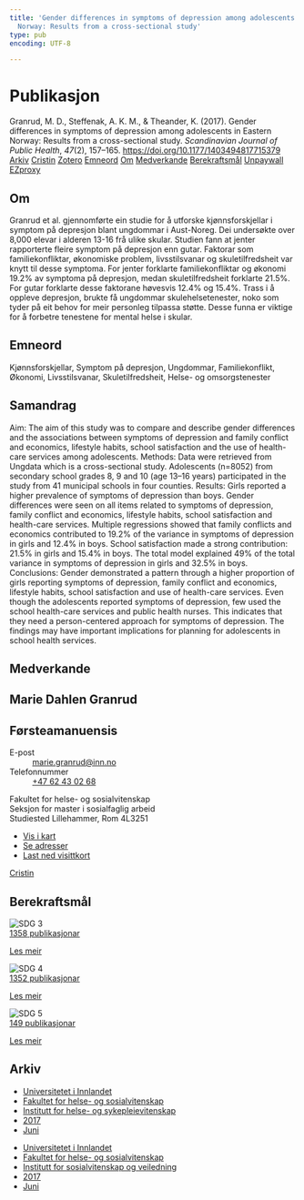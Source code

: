 ```yaml
---
title: 'Gender differences in symptoms of depression among adolescents in Eastern
  Norway: Results from a cross-sectional study'
type: pub
encoding: UTF-8

---
```

<h1>Publikasjon</h1>
<article id="csl-bib-container-JXR7N8WI" class="csl-bib-container">
  <div class="csl-bib-body"> <div class="csl-entry">Granrud, M. D., Steffenak, A. K. M., &#38; Theander, K. (2017). Gender differences in symptoms of depression among adolescents in Eastern Norway: Results from a cross-sectional study. <i>Scandinavian Journal of Public Health</i>, <i>47</i>(2), 157–165. <a href="https://doi.org/10.1177/1403494817715379">https://doi.org/10.1177/1403494817715379</a></div> </div>
  <div class="csl-bib-buttons">
    <a href="#taxonomy-article-JXR7N8WI" alt="archive" class="csl-bib-button">Arkiv</a>
    <a href="https://app.cristin.no/results/show.jsf?id=1475587" alt="Cristin" class="csl-bib-button">Cristin</a>
    <a href="http://zotero.org/groups/5881554/items/JXR7N8WI" alt="Zotero" class="csl-bib-button">Zotero</a>
    <a href="#keywords-article-JXR7N8WI" alt="keywords" class="csl-bib-button">Emneord</a>
    <a href="#about-article-JXR7N8WI" alt="about_pub" class="csl-bib-button">Om</a>
    <a href="#contributors-article-JXR7N8WI" alt="contributors" class="csl-bib-button">Medverkande</a>
    <a href="#sdg-article-JXR7N8WI" alt="sdg" class="csl-bib-button">Berekraftsmål</a>
    <a href="https://doi.org/10.1177/1403494817715379" alt="Unpaywall" class="csl-bib-button">Unpaywall</a>
    <a href="https://doi.org/10.1177/1403494817715379" alt="EZproxy" class="csl-bib-button">EZproxy</a>
  </div>
  <div id="csl-bib-meta-container-JXR7N8WI"></div>
</article>
<div id="csl-bib-meta-JXR7N8WI" class="csl-bib-meta">
  <article id="about-article-JXR7N8WI" class="about_pub-article">
    <h1>Om</h1>
    Granrud et al. gjennomførte ein studie for å utforske kjønnsforskjellar i symptom på depresjon blant ungdommar i Aust-Noreg. Dei undersøkte over 8,000 elevar i alderen 13-16 frå ulike skular. Studien fann at jenter rapporterte fleire symptom på depresjon enn gutar. Faktorar som familiekonfliktar, økonomiske problem, livsstilsvanar og skuletilfredsheit var knytt til desse symptoma. For jenter forklarte familiekonfliktar og økonomi 19.2% av symptoma på depresjon, medan skuletilfredsheit forklarte 21.5%. For gutar forklarte desse faktorane høvesvis 12.4% og 15.4%. Trass i å oppleve depresjon, brukte få ungdommar skulehelsetenester, noko som tyder på eit behov for meir personleg tilpassa støtte. Desse funna er viktige for å forbetre tenestene for mental helse i skular.
  </article>
  <article id="keywords-article-JXR7N8WI" class="keywords-article">
    <h1>Emneord</h1>
    Kjønnsforskjellar, Symptom på depresjon, Ungdommar, Familiekonflikt, Økonomi, Livsstilsvanar, Skuletilfredsheit, Helse- og omsorgstenester
  </article>
  <article id="abstract-article-JXR7N8WI" class="abstract-article">
    <h1>Samandrag</h1>
    Aim: The aim of this study was to compare and describe gender differences and the associations between symptoms of depression and family conflict and economics, lifestyle habits, school satisfaction and the use of health-care services among adolescents. Methods: Data were retrieved from Ungdata which is a cross-sectional study. Adolescents (n=8052) from secondary school grades 8, 9 and 10 (age 13–16 years) participated in the study from 41 municipal schools in four counties. Results: Girls reported a higher prevalence of symptoms of depression than boys. Gender differences were seen on all items related to symptoms of depression, family conflict and economics, lifestyle habits, school satisfaction and health-care services. Multiple regressions showed that family conflicts and economics contributed to 19.2% of the variance in symptoms of depression in girls and 12.4% in boys. School satisfaction made a strong contribution: 21.5% in girls and 15.4% in boys. The total model explained 49% of the total variance in symptoms of depression in girls and 32.5% in boys. Conclusions: Gender demonstrated a pattern through a higher proportion of girls reporting symptoms of depression, family conflict and economics, lifestyle habits, school satisfaction and use of health-care services. Even though the adolescents reported symptoms of depression, few used the school health-care services and public health nurses. This indicates that they need a person-centered approach for symptoms of depression. The findings may have important implications for planning for adolescents in school health services.
  </article>
  <article id="contributors-article-JXR7N8WI" class="contributors-article">
    <h1>Medverkande</h1>
    <div class="personas"> <div class="vrtx-hinn-person-card"> <div class="photo"> <i class="lar la-user-circle missing-person"></i> </div> <div class="info"> <hgroup><h1>Marie Dahlen Granrud</h1> <h2>Førsteamanuensis</h2> </hgroup><dl> <dt>E-post</dt> <dd> <a href="mailto:marie.granrud@inn.no">marie.granrud@inn.no</a> </dd> <dt>Telefonnummer</dt> <dd><a href="tel:+4762430268"> +47 62 43 02 68 </a></dd> </dl> <p> Fakultet for helse- og sosialvitenskap<br> Seksjon for master i sosialfaglig arbeid<br> Studiested Lillehammer, Rom 4L3251 </p> <ul class="vrtx-hinn-links"> <li><a href="https://www.google.com/maps?q=60.88177,11.53669">Vis i kart</a></li> <li><a href="https://www.inn.no/finn-en-ansatt/marie-granrud.html#vrtx-hinn-addresses">Se adresser</a></li> <li><a href="https://www.inn.no/finn-en-ansatt/marie-granrud.html?vrtx=vcf">Last ned visittkort</a></li> </ul> </div> </div> <a href="https://app.cristin.no/persons/show.jsf?id=606793" alt="Cristin URL" class="personas-cristin">Cristin</a> </div>
  </article>
  <article id="sdg-article-JXR7N8WI" class="sdg-article">
    <h1>Berekraftsmål</h1>
    <div class="sdg-container"><div id="sdg3" class="sdg">
        <img src="{{< params subfolder >}}images/sdg/sdg03_nn.png" class="image" alt="SDG 3">
        <div class="sdg-overlay">
          <a href="{{< params subfolder >}}nn/archive/?sdg=3#archive" class="sdg-publication-count"><span>1358</span> publikasjonar</a>
          <p><a href="https://fn.no/om-fn/fns-baerekraftsmaal/god-helse-og-livskvalitet?lang=nno-NO" class="sdg-read-more">Les meir</a></p>
        </div>
      </div> <div id="sdg4" class="sdg">
        <img src="{{< params subfolder >}}images/sdg/sdg04_nn.png" class="image" alt="SDG 4">
        <div class="sdg-overlay">
          <a href="{{< params subfolder >}}nn/archive/?sdg=4#archive" class="sdg-publication-count"><span>1352</span> publikasjonar</a>
          <p><a href="https://fn.no/om-fn/fns-baerekraftsmaal/god-utdanning?lang=nno-NO" class="sdg-read-more">Les meir</a></p>
        </div>
      </div> <div id="sdg5" class="sdg">
        <img src="{{< params subfolder >}}images/sdg/sdg05_nn.png" class="image" alt="SDG 5">
        <div class="sdg-overlay">
          <a href="{{< params subfolder >}}nn/archive/?sdg=5#archive" class="sdg-publication-count"><span>149</span> publikasjonar</a>
          <p><a href="https://fn.no/om-fn/fns-baerekraftsmaal/likestilling-mellom-kjoennene?lang=nno-NO" class="sdg-read-more">Les meir</a></p>
        </div>
      </div></div>
  </article>
  <article id="taxonomy-article-JXR7N8WI" class="taxonomy-article">
    <h1>Arkiv</h1>
    <ul>
      <li><a href="{{< params subfolder >}}nn/archive/?key=3DCRN523">Universitetet i Innlandet</a></li>
      <li><a href="{{< params subfolder >}}nn/archive/?key=IDKFS3MX">Fakultet for helse- og sosialvitenskap</a></li>
      <li><a href="{{< params subfolder >}}nn/archive/?key=GTV4ECMZ">Institutt for helse- og sykepleievitenskap</a></li>
      <li><a href="{{< params subfolder >}}nn/archive/?key=QV2QKSDS">2017</a></li>
      <li><a href="{{< params subfolder >}}nn/archive/?key=8XMJCR59">Juni</a></li>
    </ul>
    <ul>
      <li><a href="{{< params subfolder >}}nn/archive/?key=3DCRN523">Universitetet i Innlandet</a></li>
      <li><a href="{{< params subfolder >}}nn/archive/?key=IDKFS3MX">Fakultet for helse- og sosialvitenskap</a></li>
      <li><a href="{{< params subfolder >}}nn/archive/?key=CU4VFGCV">Institutt for sosialvitenskap og veiledning</a></li>
      <li><a href="{{< params subfolder >}}nn/archive/?key=7JQ4YUQB">2017</a></li>
      <li><a href="{{< params subfolder >}}nn/archive/?key=TGZMAW3H">Juni</a></li>
    </ul>
  </article>
</div>
